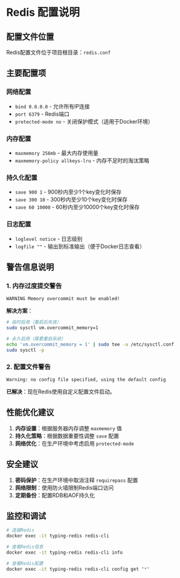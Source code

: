 # Redis 配置说明

## 配置文件位置

Redis配置文件位于项目根目录：`redis.conf`

## 主要配置项

### 网络配置
- `bind 0.0.0.0` - 允许所有IP连接
- `port 6379` - Redis端口
- `protected-mode no` - 关闭保护模式（适用于Docker环境）

### 内存配置
- `maxmemory 256mb` - 最大内存使用量
- `maxmemory-policy allkeys-lru` - 内存不足时的淘汰策略

### 持久化配置
- `save 900 1` - 900秒内至少1个key变化时保存
- `save 300 10` - 300秒内至少10个key变化时保存
- `save 60 10000` - 60秒内至少10000个key变化时保存

### 日志配置
- `loglevel notice` - 日志级别
- `logfile ""` - 输出到标准输出（便于Docker日志查看）

## 警告信息说明

### 1. 内存过度提交警告
```
WARNING Memory overcommit must be enabled!
```

**解决方案**：
```bash
# 临时启用（重启后失效）
sudo sysctl vm.overcommit_memory=1

# 永久启用（需要重启系统）
echo 'vm.overcommit_memory = 1' | sudo tee -a /etc/sysctl.conf
sudo sysctl -p
```

### 2. 配置文件警告
```
Warning: no config file specified, using the default config
```

**已解决**：现在Redis使用自定义配置文件启动。

## 性能优化建议

1. **内存设置**：根据服务器内存调整 `maxmemory` 值
2. **持久化策略**：根据数据重要性调整 `save` 配置
3. **网络优化**：在生产环境中考虑启用 `protected-mode`

## 安全建议

1. **密码保护**：在生产环境中取消注释 `requirepass` 配置
2. **网络限制**：使用防火墙限制Redis端口访问
3. **定期备份**：配置RDB和AOF持久化

## 监控和调试

```bash
# 连接Redis
docker exec -it typing-redis redis-cli

# 查看Redis信息
docker exec -it typing-redis redis-cli info

# 查看Redis配置
docker exec -it typing-redis redis-cli config get "*"
```
